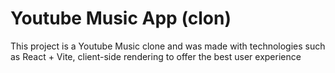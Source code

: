 # Youtube Music App (clon) 
This project is a Youtube Music clone and was made with technologies such as React + Vite, client-side rendering to offer the best user experience
